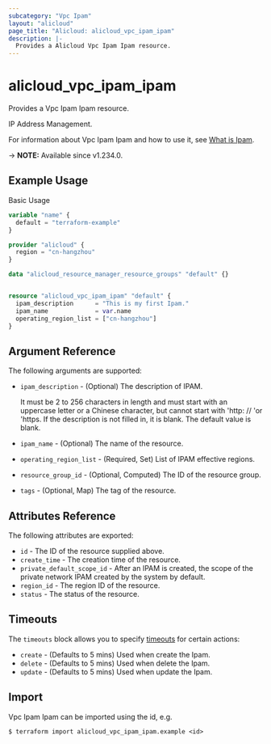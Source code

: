 ```yaml
---
subcategory: "Vpc Ipam"
layout: "alicloud"
page_title: "Alicloud: alicloud_vpc_ipam_ipam"
description: |-
  Provides a Alicloud Vpc Ipam Ipam resource.
---
```


# alicloud_vpc_ipam_ipam

Provides a Vpc Ipam Ipam resource.

IP Address Management.

For information about Vpc Ipam Ipam and how to use it, see [What is Ipam](https://www.alibabacloud.com/help/en/).

-> **NOTE:** Available since v1.234.0.

## Example Usage

Basic Usage

```terraform
variable "name" {
  default = "terraform-example"
}

provider "alicloud" {
  region = "cn-hangzhou"
}

data "alicloud_resource_manager_resource_groups" "default" {}


resource "alicloud_vpc_ipam_ipam" "default" {
  ipam_description      = "This is my first Ipam."
  ipam_name             = var.name
  operating_region_list = ["cn-hangzhou"]
}
```

## Argument Reference

The following arguments are supported:
* `ipam_description` - (Optional) The description of IPAM.

  It must be 2 to 256 characters in length and must start with an uppercase letter or a Chinese character, but cannot start with 'http: // 'or 'https. If the description is not filled in, it is blank. The default value is blank.
* `ipam_name` - (Optional) The name of the resource.
* `operating_region_list` - (Required, Set) List of IPAM effective regions.
* `resource_group_id` - (Optional, Computed) The ID of the resource group.
* `tags` - (Optional, Map) The tag of the resource.

## Attributes Reference

The following attributes are exported:
* `id` - The ID of the resource supplied above.
* `create_time` - The creation time of the resource.
* `private_default_scope_id` - After an IPAM is created, the scope of the private network IPAM created by the system by default.
* `region_id` - The region ID of the resource.
* `status` - The status of the resource.

## Timeouts

The `timeouts` block allows you to specify [timeouts](https://www.terraform.io/docs/configuration-0-11/resources.html#timeouts) for certain actions:
* `create` - (Defaults to 5 mins) Used when create the Ipam.
* `delete` - (Defaults to 5 mins) Used when delete the Ipam.
* `update` - (Defaults to 5 mins) Used when update the Ipam.

## Import

Vpc Ipam Ipam can be imported using the id, e.g.

```shell
$ terraform import alicloud_vpc_ipam_ipam.example <id>
```